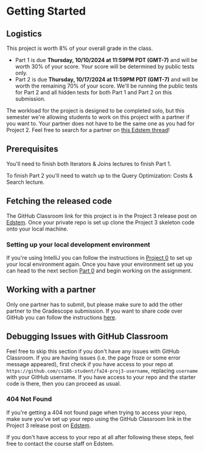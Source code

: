 # Getting Started

## Logistics

This project is worth 8% of your overall grade in the class.

* Part 1 is due **Thursday, 10/10/2024 at 11:59PM PDT (GMT-7)** and will be worth 30% of your score. Your score will be determined by public tests only.
* Part 2 is due **Thursday, 10/17/2024 at 11:59PM PDT (GMT-7)** and will be worth the remaining 70% of your score. We'll be running the public tests for Part 2 and all hidden tests for both Part 1 and Part 2 on this submission.

The workload for the project is designed to be completed solo, but this semester we're allowing students to work on this project with a partner if you want to. Your partner does not have to be the same one as you had for Project 2. Feel free to search for a partner on [this Edstem thread](https://edstem.org/us/courses/62108/discussion/5189302)!

## Prerequisites

You'll need to finish both Iterators & Joins lectures to finish Part 1.

To finish Part 2 you'll need to watch up to the Query Optimization: Costs & Search lecture.

## Fetching the released code

The GitHub Classroom link for this project is in the Project 3 release post on [Edstem](https://edstem.org/us/courses/62108/discussion/). Once your private repo is set up clone the Project 3 skeleton code onto your local machine.

### Setting up your local development environment

If you're using IntelliJ you can follow the instructions in [Project 0](../proj0/getting-started.md#setting-up-your-local-development-environment) to set up your local environment again. Once you have your environment set up you can head to the next section [Part 0](skeleton-code.md) and begin working on the assignment.

## Working with a partner

Only one partner has to submit, but please make sure to add the other partner to the Gradescope submission. If you want to share code over GitHub you can follow the instructions [here](../../common/adding-a-partner-on-github.md).

## Debugging Issues with GitHub Classroom

Feel free to skip this section if you don't have any issues with GitHub Classroom. If you are having issues \(i.e. the page froze or some error message appeared\), first check if you have access to your repo at `https://github.com/cs186-student/fa24-proj3-username`, replacing `username` with your GitHub username. If you have access to your repo and the starter code is there, then you can proceed as usual. 

### 404 Not Found

If you're getting a 404 not found page when trying to access your repo, make sure you've set up your repo using the GitHub Classroom link in the Project 3 release post on [Edstem](https://edstem.org/us/courses/62108/discussion/).

If you don't have access to your repo at all after following these steps, feel free to contact the course staff on Edstem.

